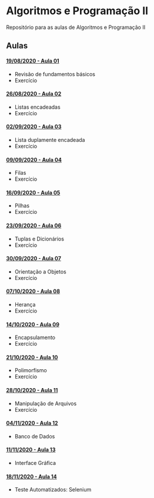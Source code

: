 # Algoritmos e Programação II

Repositório para as aulas de Algoritmos e Programação II


## Aulas

#### [19/08/2020 - Aula 01](https://github.com/brunnolorenzoni/algoritmos-programacao-ii/tree/master/Aula01 "Aula 01")
 - Revisão de fundamentos básicos
 - Exercício

#### [26/08/2020 - Aula 02](https://github.com/brunnolorenzoni/algoritmos-programacao-ii/tree/master/Aula02 "Aula 02")
 - Listas encadeadas
 - Exercício

#### [02/09/2020 - Aula 03](https://github.com/brunnolorenzoni/algoritmos-programacao-ii/tree/master/Aula03 "Aula 03")
 - Lista duplamente encadeada
 - Exercício

#### [09/09/2020 - Aula 04](https://github.com/brunnolorenzoni/algoritmos-programacao-ii/tree/master/Aula04 "Aula 04")
 - Filas
 - Exercício

#### [16/09/2020 - Aula 05](https://github.com/brunnolorenzoni/algoritmos-programacao-ii/tree/master/Aula05 "Aula 05")
 - Pilhas
 - Exercício

#### [23/09/2020 - Aula 06](https://github.com/brunnolorenzoni/algoritmos-programacao-ii/tree/master/Aula06 "Aula 06")
 - Tuplas e Dicionários
 - Exercício

#### [30/09/2020 - Aula 07](https://github.com/brunnolorenzoni/algoritmos-programacao-ii/tree/master/Aula07 "Aula 07")
 - Orientação a Objetos
 - Exercício

#### [07/10/2020 - Aula 08](https://github.com/brunnolorenzoni/algoritmos-programacao-ii/tree/master/Aula08 "Aula 08")
 - Herança
 - Exercício

#### [14/10/2020 - Aula 09](https://github.com/brunnolorenzoni/algoritmos-programacao-ii/tree/master/Aula09 "Aula 09")
 - Encapsulamento
 - Exercício

#### [21/10/2020 - Aula 10](https://github.com/brunnolorenzoni/algoritmos-programacao-ii/tree/master/Aula10 "Aula 10")
 - Polimorfismo
 - Exercício

#### [28/10/2020 - Aula 11](https://github.com/brunnolorenzoni/algoritmos-programacao-ii/tree/master/Aula11 "Aula 11")
 - Manipulação de Arquivos
 - Exercício
 
#### [04/11/2020 - Aula 12](https://github.com/brunnolorenzoni/algoritmos-programacao-ii/tree/master/Aula12 "Aula 12")
 - Banco de Dados 

#### [11/11/2020 - Aula 13](https://github.com/brunnolorenzoni/algoritmos-programacao-ii/tree/master/Aula13 "Aula 13")
 - Interface Gráfica

#### [18/11/2020 - Aula 14](https://github.com/brunnolorenzoni/algoritmos-programacao-ii/tree/master/Aula14 "Aula 14")
 - Teste Automatizados: Selenium